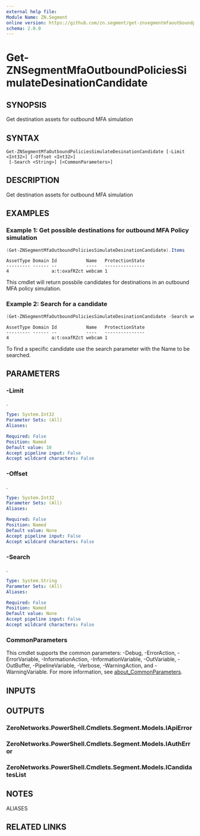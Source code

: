 ```yaml
---
external help file:
Module Name: ZN.Segment
online version: https://github.com/zn.segment/get-znsegmentmfaoutboundpoliciessimulatedesinationcandidate
schema: 2.0.0
---
```


# Get-ZNSegmentMfaOutboundPoliciesSimulateDesinationCandidate

## SYNOPSIS
Get destination assets for outbound MFA simulation

## SYNTAX

```
Get-ZNSegmentMfaOutboundPoliciesSimulateDesinationCandidate [-Limit <Int32>] [-Offset <Int32>]
 [-Search <String>] [<CommonParameters>]
```

## DESCRIPTION
Get destination assets for outbound MFA simulation

## EXAMPLES

### Example 1: Get possible destinations for outbound MFA Policy simulation
```powershell
(Get-ZNSegmentMfaOutboundPoliciesSimulateDesinationCandidate).Items
```

```output
AssetType Domain Id           Name   ProtectionState
--------- ------ --           ----   ---------------
4                a:t:oxafRZct webcam 1
```

This cmdlet will return possbile candidates for destinations in an outbound MFA policy simulation.

### Example 2: Search for a candidate
```powershell
(Get-ZNSegmentMfaOutboundPoliciesSimulateDesinationCandidate -Search webcam).Items
```

```output
AssetType Domain Id           Name   ProtectionState
--------- ------ --           ----   ---------------
4                a:t:oxafRZct webcam 1
```

To find a specific candidate use the search parameter with the Name to be searched.

## PARAMETERS

### -Limit
.

```yaml
Type: System.Int32
Parameter Sets: (All)
Aliases:

Required: False
Position: Named
Default value: 10
Accept pipeline input: False
Accept wildcard characters: False
```

### -Offset
.

```yaml
Type: System.Int32
Parameter Sets: (All)
Aliases:

Required: False
Position: Named
Default value: None
Accept pipeline input: False
Accept wildcard characters: False
```

### -Search
.

```yaml
Type: System.String
Parameter Sets: (All)
Aliases:

Required: False
Position: Named
Default value: None
Accept pipeline input: False
Accept wildcard characters: False
```

### CommonParameters
This cmdlet supports the common parameters: -Debug, -ErrorAction, -ErrorVariable, -InformationAction, -InformationVariable, -OutVariable, -OutBuffer, -PipelineVariable, -Verbose, -WarningAction, and -WarningVariable. For more information, see [about_CommonParameters](http://go.microsoft.com/fwlink/?LinkID=113216).

## INPUTS

## OUTPUTS

### ZeroNetworks.PowerShell.Cmdlets.Segment.Models.IApiError

### ZeroNetworks.PowerShell.Cmdlets.Segment.Models.IAuthError

### ZeroNetworks.PowerShell.Cmdlets.Segment.Models.ICandidatesList

## NOTES

ALIASES

## RELATED LINKS

